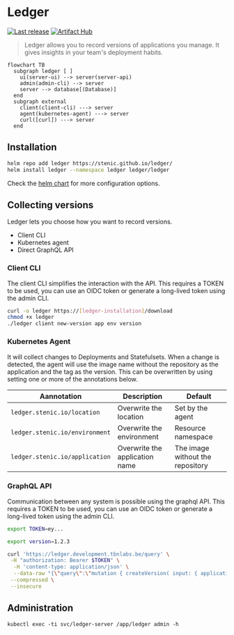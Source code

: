 # Ledger

[![Last release](https://github.com/stenic/ledger/actions/workflows/release.yaml/badge.svg)](https://github.com/stenic/ledger/actions/workflows/release.yaml)
[![Artifact Hub](https://img.shields.io/endpoint?url=https://artifacthub.io/badge/repository/ledger)](https://artifacthub.io/packages/helm/ledger/ledger)

> Ledger allows you to record versions of applications you manage. It gives insights in your team's
> deployment habits.

```mermaid
flowchart TB
  subgraph ledger [ ]
    ui(server-ui) --> server(server-api)
    admin(admin-cli) --> server
    server --> database[(Database)]
  end
  subgraph external
    client(client-cli) ---> server
    agent(kubernetes-agent) ---> server
    curl([curl]) ---> server
  end
```

## Installation

```bash
helm repo add ledger https://stenic.github.io/ledger/
helm install ledger --namespace ledger ledger/ledger
```

Check the [helm chart](./charts/ledger/) for more configuration options.

## Collecting versions

Ledger lets you choose how you want to record versions.

- Client CLI
- Kubernetes agent
- Direct GraphQL API

### Client CLI

The client CLI simplifies the interaction with the API. This requires a TOKEN to be used, you
can use an OIDC token or generate a long-lived token using the admin CLI.

```bash
curl -o ledger https://[ledger-installation]/download
chmod +x ledger
./ledger client new-version app env version
```

### Kubernetes Agent

It will collect changes to Deployments and Statefulsets. When a change is detected, the agent will use the
image name without the repository as the application and the tag as the version. This can be overwritten
by using setting one or more of the annotations below.

| Aannotation                    | Description                    | Default                          |
| ------------------------------ | ------------------------------ | -------------------------------- |
| `ledger.stenic.io/location`    | Overwrite the location         | Set by the agent                 |
| `ledger.stenic.io/environment` | Overwrite the environment      | Resource namespace               |
| `ledger.stenic.io/application` | Overwrite the application name | The image without the repository |

### GraphQL API

Communication between any system is possible using the graphql API. This requires a TOKEN to be used, you
can use an OIDC token or generate a long-lived token using the admin CLI.

```bash
export TOKEN=ey...

export version=1.2.3

curl 'https://ledger.development.tbnlabs.be/query' \
 -H "authorization: Bearer $TOKEN" \
  -H 'content-type: application/json' \
  --data-raw "{\"query\":\"mutation { createVersion( input: { application:\\\"$version\\\", environment:\\\"test\\\", version:\\\"$version\\\" } ) { id } }\"}" \
 --compressed \
 --insecure
```

## Administration

```
kubectl exec -ti svc/ledger-server /app/ledger admin -h
```
